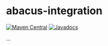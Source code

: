 # abacus-integration

[![Maven Central](https://img.shields.io/maven-central/v/com.landawn/abacus-integration.svg)](https://maven-badges.herokuapp.com/maven-central/com.landawn/abacus-integration/)
[![Javadocs](https://www.javadoc.io/badge/com.landawn/abacus-integration.svg)](https://www.javadoc.io/doc/com.landawn/abacus-integration)

...
